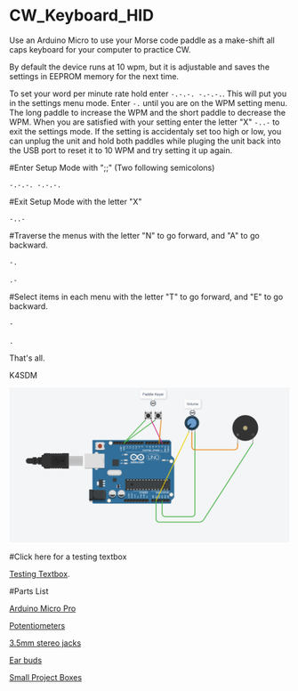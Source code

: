 # CW_Keyboard_HID
Use an Arduino Micro to use your Morse code paddle as a make-shift all caps keyboard for your computer to practice CW.

By default the device runs at 10 wpm, but it is adjustable and saves the settings in EEPROM memory for the next time.

To set your word per minute rate hold enter ``` -.-.-. -.-.-. ```.  This will put you in the settings menu mode.  Enter ``` -. ``` until you are on the WPM setting menu.  The long paddle to increase the WPM and the short paddle to decrease the WPM.  When you are satisfied with your setting enter the letter "X" ``` -..- ``` to exit the settings mode.  If the setting is accidentaly set too high or low, you can unplug the unit and hold both paddles while pluging the unit back into the USB port to reset it to 10 WPM and try setting it up again.

#Enter Setup Mode with ";;" (Two following semicolons)
```
-.-.-. -.-.-.
```

#Exit Setup Mode with the letter "X"

```
-..-
```

#Traverse the menus with the letter "N" to go forward, and "A" to go backward.

```
-.

.-

```

#Select items in each menu with the letter "T" to go forward, and "E" to go backward.

```
-

.

```
That's all.

K4SDM



![](https://github.com/busysteve/CW_Keyboard_HID/blob/main/CW_Keyboard_HID_Diagram.png)


#Click here for a testing textbox

[Testing Textbox](https://raw.githack.com/busysteve/CW_Keyboard_HID/main/textbox.html).


#Parts List

[Arduino Micro Pro](https://www.amazon.com/dp/B0B6HYLC44)

[Potentiometers](https://www.amazon.com/dp/B07XQ7NTQR)

[3.5mm stereo jacks](https://www.amazon.com/dp/B07MN1RK7F)

[Ear buds](https://www.amazon.com/Sony-MDRE9LP-BLK-Ear-Buds/dp/B004RE3YNA)

[Small Project Boxes](https://www.amazon.com/dp/B07Q11F7DS)


